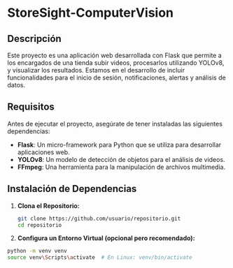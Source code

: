 # StoreSight-ComputerVision

## Descripción
Este proyecto es una aplicación web desarrollada con Flask que permite a los encargados de una tienda subir videos, procesarlos utilizando YOLOv8, y visualizar los resultados. Estamos en el desarrollo de incluir funcionalidades para el inicio de sesión, notificaciones, alertas y análisis de datos.

## Requisitos

Antes de ejecutar el proyecto, asegúrate de tener instaladas las siguientes dependencias:

- **Flask**: Un micro-framework para Python que se utiliza para desarrollar aplicaciones web.
- **YOLOv8**: Un modelo de detección de objetos para el análisis de videos.
- **FFmpeg**: Una herramienta para la manipulación de archivos multimedia.

## Instalación de Dependencias

1. **Clona el Repositorio:**
   ```bash
   git clone https://github.com/usuario/repositorio.git
   cd repositorio
2. **Configura un Entorno Virtual (opcional pero recomendado):**
  ```bash
  python -m venv venv
  source venv\Scripts\activate  # En Linux: venv/bin/activate



